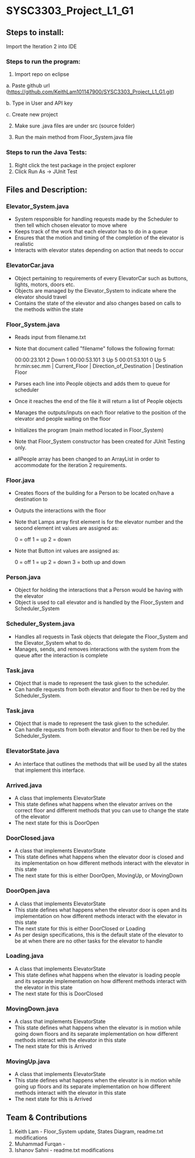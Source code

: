 # SYSC3303_Project_L1_G1

## Steps to install:

Import the Iteration 2 into IDE

### Steps to run the program:
1. Import repo on eclipse

a. Paste github url (https://github.com/KeithLam101147900/SYSC3303_Project_L1_G1.git)

b. Type in User and API key

c. Create new project
	
2. Make sure .java files are under src (source folder)

3. Run the main method from Floor_System.java file

### Steps to run the Java Tests:
1. Right click the test package in the project explorer
2. Click Run As -> JUnit Test


## Files and Description:

### Elevator_System.java
- System responsible for handling requests made by the Scheduler to then tell which chosen elevator to move where
- Keeps track of the work that each elevator has to do in a queue
- Ensures that the motion and timing of the completion of the elevator is realistic
- Interacts with elevator states depending on action that needs to occur

### ElevatorCar.java
- Object pertaining to requirements of every ElevatorCar such as buttons, lights, motors, doors etc.
- Objects are managed by the Elevator_System to indicate where the elevator should travel
- Contains the state of the elevator and also changes based on calls to the methods within the state

### Floor_System.java
- Reads input from filename.txt
- Note that document called "filename" follows the following format:


	00:00:23.101 2 Down 1
	00:00:53.101 3 Up 5
	00:01:53.101 0 Up 5
hr:min:sec.mm | Current_Floor | Direction_of_Destination | Destination Floor

- Parses each line into People objects and adds them to queue for scheduler
- Once it reaches the end of the file it will return a list of People objects
- Manages the outputs/inputs on each floor relative to the position of the elevator and people waiting on the floor
- Initializes the program (main method located in Floor_System)
- Note that Floor_System constructor has been created for JUnit Testing only.
- allPeople array has been changed to an ArrayList in order to accommodate for the iteration 2 requirements.

### Floor.java
- Creates floors of the building for a Person to be located on/have a destination to
- Outputs the interactions with the floor
- Note that Lamps array first element is for the elevator number and the second element int values are assigned as:


	 0 = off
	 1 = up
	 2 = down

- Note that Button int values are assigned as:

	 0 = off
	 1 = up
	 2 = down
	 3 = both up and down

### Person.java
- Object for holding the interactions that a Person would be having with the elevator
- Object is used to call elevator and is handled by the Floor_System and Scheduler_System

### Scheduler_System.java
- Handles all requests in Task objects that delegate the Floor_System and the Elevator_System what to do.
- Manages, sends, and removes interactions with the system from the queue after the interaction is complete

### Task.java
- Object that is made to represent the task given to the scheduler.
- Can handle requests from both elevator and floor to then be red by the Scheduler_System.

### Task.java
- Object that is made to represent the task given to the scheduler.
- Can handle requests from both elevator and floor to then be red by the Scheduler_System.

### ElevatorState.java
- An interface that outlines the methods that will be used by all the states that implement this interface.

### Arrived.java
- A class that implements ElevatorState
- This state defines what happens when the elevator arrives on the correct floor and different methods that you can use to change the state of the elevator
- The next state for this is DoorOpen

### DoorClosed.java
- A class that implements ElevatorState
- This state defines what happens when the elevator door is closed and its implementation on how different methods interact with the elevator in this state
- The next state for this is either DoorOpen, MovingUp, or MovingDown

### DoorOpen.java
- A class that implements ElevatorState
- This state defines what happens when the elevator door is open and its implementation on how different methods interact with the elevator in this state
- The next state for this is either DoorClosed or Loading
- As per design specifications, this is the default state of the elevator to be at when there are no other tasks for the elevator to handle

### Loading.java
- A class that implements ElevatorState
- This state defines what happens when the elevator is loading people and its separate implementation on how different methods interact with the elevator in this state
- The next state for this is DoorClosed

### MovingDown.java
- A class that implements ElevatorState
- This state defines what happens when the elevator is in motion while going down floors and its separate implementation on how different methods interact with the elevator in this state
- The next state for this is Arrived

### MovingUp.java
- A class that implements ElevatorState
- This state defines what happens when the elevator is in motion while going up floors and its separate implementation on how different methods interact with the elevator in this state
- The next state for this is Arrived

## Team & Contributions
1. Keith Lam - Floor_System update, States Diagram, readme.txt modifications
2. Muhammad Furqan - 
3. Ishanov Sahni - readme.txt modifications